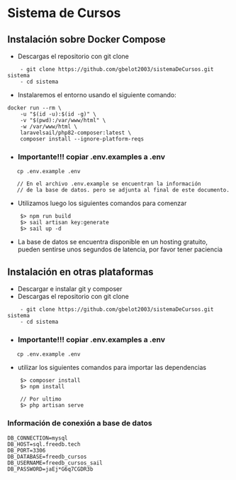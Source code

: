 # Sistema de Cursos

## Instalación sobre Docker Compose
- Descargas el repositorio con git clone
```
    - git clone https://github.com/gbelot2003/sistemaDeCursos.git sistema
    - cd sistema
```
- Instalaremos el entorno usando el siguiente comando:
```
docker run --rm \
    -u "$(id -u):$(id -g)" \
    -v "$(pwd):/var/www/html" \
    -w /var/www/html \
    laravelsail/php82-composer:latest \
    composer install --ignore-platform-reqs
```
- ### Importante!!! copiar .env.examples a .env
 ```
    cp .env.example .env

    // En el archivo .env.example se encuentran la información
    // de la base de datos. pero se adjunta al final de este documento.
 ```
 - Utilizamos luego los siguientes comandos para comenzar
```
    $> npm run build
    $> sail artisan key:generate
    $> sail up -d
```
- La base de datos se encuentra disponible en un hosting gratuito, pueden sentirse unos segundos de latencia, por favor tener paciencia

## Instalación en otras plataformas

- Descargar e instalar git y composer
- Descargas el repositorio con git clone
```
    - git clone https://github.com/gbelot2003/sistemaDeCursos.git sistema
    - cd sistema
```
- ### Importante!!! copiar .env.examples a .env
 ```
    cp .env.example .env
 ```

- utilizar los siguientes comandos para importar las dependencias
```
    $> composer install
    $> npm install

    // Por ultimo
    $> php artisan serve
```

### Información de conexión a base de datos
```
DB_CONNECTION=mysql
DB_HOST=sql.freedb.tech
DB_PORT=3306
DB_DATABASE=freedb_cursos
DB_USERNAME=freedb_cursos_sail
DB_PASSWORD=jaEj*G6q7CGDR3b

```


